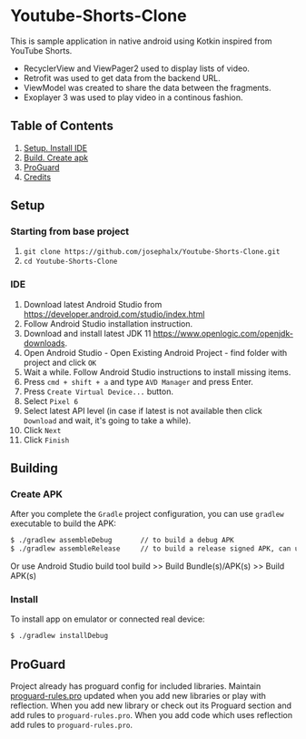 # Youtube-Shorts-Clone

This is sample application in native android using Kotkin inspired from YouTube Shorts. 
* RecyclerView and ViewPager2 used to display lists of video.  
* Retrofit was used to get data from the backend URL.
* ViewModel was created to share the data between the fragments.
* Exoplayer 3 was used to play video in a continous fashion.

## Table of Contents
1. [Setup. Install IDE](#setup)
1. [Build. Create apk](#building)
1. [ProGuard](#proguard)
1. [Credits](#credits)

## Setup
### Starting from base project
1. `git clone https://github.com/josephalx/Youtube-Shorts-Clone.git`
1. `cd Youtube-Shorts-Clone`

### IDE
1. Download latest Android Studio from https://developer.android.com/studio/index.html
1. Follow Android Studio installation instruction.
1. Download and install latest JDK 11 https://www.openlogic.com/openjdk-downloads.
1. Open Android Studio - Open Existing Android Project - find folder with project and click `OK`
1. Wait a while. Follow Android Studio instructions to install missing items.
1. Press `cmd + shift + a` and type `AVD Manager` and press Enter.
1. Press `Create Virtual Device...` button.
1. Select `Pixel 6`
1. Select latest API level (in case if latest is not available then click `Download` and wait, it's going to take a while).
1. Click `Next`
1. Click `Finish`

## Building
### Create APK
After you complete the `Gradle` project configuration, you can use `gradlew` executable to build the APK:
```bash
$ ./gradlew assembleDebug       // to build a debug APK
$ ./gradlew assembleRelease     // to build a release signed APK, can upload to Market
```
Or use Android Studio build tool build >> Build Bundle(s)/APK(s) >> Build APK(s)
### Install
To install app on emulator or connected real device:
```bash
$ ./gradlew installDebug
```
## ProGuard
Project already has proguard config for included libraries.
Maintain [proguard-rules.pro](https://github.com/josephalx/Youtube-Shorts-Clone/blob/main/app/proguard-rules.pro) updated when you add new libraries or play with reflection.
When you add new library or check out its Proguard section and add rules to `proguard-rules.pro`.
When you add code which uses reflection add rules to `proguard-rules.pro`.
